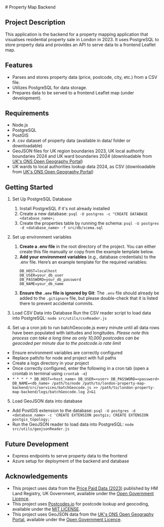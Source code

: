 # Property Map Backend

## Project Description
This application is the backend for a property mapping application that visualises residential property sale in London in 2023. It uses PostgreSQL to store property data and provides an API to serve data to a frontend Leaflet map. 

## Features
- Parses and stores property data (price, postcode, city, etc.) from a CSV file.
- Utilizes PostgreSQL for data storage.
- Prepares data to be served to a frontend Leaflet map (under development).
 
## Requirements
- Node.js
- PostgreSQL 
- PostGIS
- A .csv dataset of property data (available in data/ folder or downloadable)
- GeoJSON files for UK region boundaries 2023, UK local authority boundaries 2024 and UK ward boundaries 2024 (downloadable from [UK's ONS Open Geography Portal](https://geoportal.statistics.gov.uk/))
- UK wards to local authorities lookup data 2024, as CSV (downloadable from [UK's ONS Open Geography Portal](https://geoportal.statistics.gov.uk/))

## Getting Started
1. Set Up PostgreSQL Database
    1. Install PostgreSQL if it's not already installed
    2. Create a new database:
        `psql -U postgres -c "CREATE DATABASE <database_name>;`
    3. Create the properties table by running the schema:
        `psql -U postgres -d <database_name> -f src/db/scema.sql`

2. Set up environment variables
    1. **Create a .env file** in the root directory of the project. You can either create this file manually or copy from the example template below.
    2. **Add your environment variables** (e.g., database credentials) to the .env file. Here’s an example template for the required variables:
        ```dotenv
        DB_HOST=localhost
        DB_USER=your_db_user
        DB_PASSWORD=your_db_password
        DB_NAME=your_db_name
        ```
    3. **Ensure the `.env` file is ignored by Git**:
       The `.env` file should already be added to the `.gitignore` file, but please double-check that it is listed there to prevent accidental commits.

3. Load CSV Data into Database
Run the CSV reader script to load data into PostgreSQL: 
`node src/utils/csvReader.js`

4. Set up a cron job to run batchGeocode.js every minute until all data rows have been populated with latitudes and longitudes. 
*Please note this process can take a long time as only 10,000 postcodes can be geocoded per minute due to the postcode.io rate limit*
- Ensure environment variables are correctly configured
- Replace path/to for node and project with full paths 
- Create a logs directory in your project
- Once correctly configured, enter the following in a cron tab (open a crontab in terminal using `crontab -e`)
- `* * * * * DB_HOST=<host_name> DB_USER=<user> DB_PASSWORD=<password> DB_NAME=<db_name> /path/to/node /path/to/london-property-map-backend/src/services/batchGeocode.js >> /path/to/london-property-map-backend/logs/batchGeocode.log 2>&1`

5. Load GeoJSON data into database
- Add PostGIS extension to the database:
    `psql -U postgres -d <database_name> -c 'CREATE EXTENSION postgis; CREATE EXTENSION postgis_topology;'`
- Run the GeoJSON reader to load data into PostgreSQL:
    `node src/utils/geojsonReader.js`

## Future Development
- Express endpoints to serve property data to the frontend
- Azure setup for deployment of the backend and database

## Acknowledgements
- This project uses data from the [Price Paid Data (2023)](https://www.gov.uk/government/statistical-data-sets/price-paid-data-downloads#using-or-publishing-our-price-paid-data) published by HM Land Registry, UK Government, available under the [Open Government Licence](https://www.nationalarchives.gov.uk/doc/open-government-licence/version/3/). 
- This project uses [Postcodes.io](https://postcodes.io) for postcode lookup and geocoding, available under the [MIT LICENSE](https://opensource.org/license/mit).
- This project uses GeoJSON data from the [UK's ONS Open Geography Portal](https://geoportal.statistics.gov.uk/), available under the [Open Government Licence](https://www.nationalarchives.gov.uk/doc/open-government-licence/version/3/). 